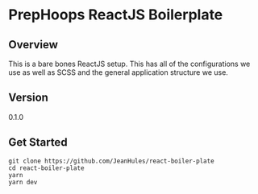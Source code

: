 # PrepHoops ReactJS Boilerplate

## Overview

This is a bare bones ReactJS setup. This has all of the configurations we use as well as SCSS and the general application structure we use.

## Version

0.1.0

## Get Started

```
git clone https://github.com/JeanHules/react-boiler-plate
cd react-boiler-plate
yarn
yarn dev
```
